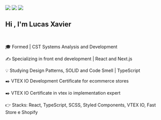   <a href="https://instagram.com/olucas.xavier" target="_blank"><img src="https://img.shields.io/badge/-Instagram-%23E4405F?style=for-the-badge&logo=instagram&logoColor=white" target="_blank"></a>
  <a href = "mailto:lsxavier.00@gmail.com"><img src="https://img.shields.io/badge/-Gmail-%23333?style=for-the-badge&logo=gmail&logoColor=white" target="_blank"></a>
  <a href="https://www.linkedin.com/in/lucas0019/" target="_blank"><img src="https://img.shields.io/badge/-LinkedIn-%230077B5?style=for-the-badge&logo=linkedin&logoColor=white" target="_blank"></a> 
 

## Hi , I'm Lucas Xavier

<br>

🎓 Formed | CST Systems Analysis and Development

✍ Specializing in front end development | React and Next.js 

💡 Studying Design Patterns, SOLID and Code Smell | TypeScript 

✒️ VTEX IO Development Certificate for ecommerce stores

✒️ VTEX IO Certificate in vtex io implementation expert

👉 Stacks: React, TypeScript, SCSS, Styled Components, VTEX IO, Fast Store e Shopify


